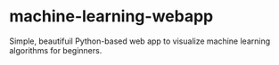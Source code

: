 # machine-learning-webapp
Simple, beautifuil Python-based web app to visualize machine learning algorithms for beginners. 
